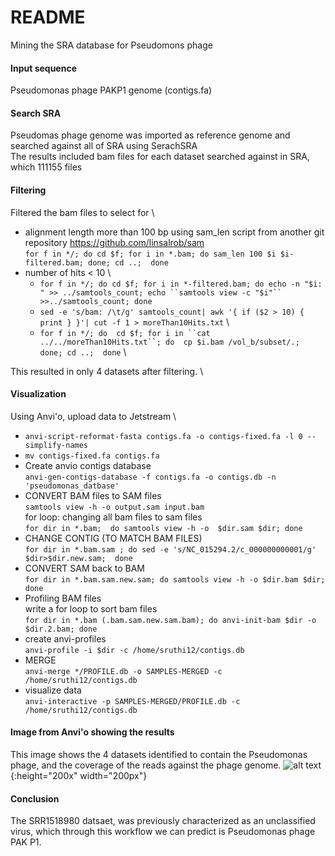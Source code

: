 # README 
Mining the SRA database for Pseudomons phage 

#### Input sequence
Pseudomonas phage PAKP1 genome (contigs.fa)

#### Search SRA 
Pseudomas phage genome was imported as reference genome and searched against all of SRA using SerachSRA \
The results included bam files for each dataset searched against in SRA, which 111155 files  

#### Filtering  
Filtered the bam files to select for \ 
- alignment length more than 100 bp using sam_len script from another git repository https://github.com/linsalrob/sam \
  `for f in */; do cd $f; for i in *.bam; do sam_len 100 $i $i-filtered.bam; done; cd ..;  done ` 
 - number of hits < 10 \
    - `for f in */; do cd $f; for i in *-filtered.bam; do echo -n "$i: " >> ../samtools_count; echo ``samtools view -c "$i"`` >>../samtools_count; done` 
    - `sed -e 's/bam: /\t/g' samtools_count| awk '{ if ($2 > 10) { print } }'| cut -f 1 > moreThan10Hits.txt` \
    - `for f in */; do  cd $f; for i in ``cat ../../moreThan10Hits.txt``; do  cp $i.bam /vol_b/subset/.; done; cd ..;  done` \
  
This resulted in only 4 datasets after filtering. \

#### Visualization 
Using Anvi'o, upload data to Jetstream \ 

- `anvi-script-reformat-fasta contigs.fa -o contigs-fixed.fa -l 0 --simplify-names`
- `mv contigs-fixed.fa contigs.fa` 
- Create anvio contigs database \
  `anvi-gen-contigs-database -f contigs.fa -o contigs.db -n 'pseudomonas_datbase'`
- CONVERT BAM files to SAM files \
  `samtools view -h -o output.sam input.bam` \
  for loop: changing all bam files to sam files \
  `for dir in *.bam;  do samtools view -h -o  $dir.sam $dir; done` 
- CHANGE CONTIG (TO MATCH BAM FILES) \
  `for dir in *.bam.sam ; do sed -e 's/NC_015294.2/c_000000000001/g' $dir>$dir.new.sam;  done` 
- CONVERT SAM back to BAM \
  `for dir in *.bam.sam.new.sam; do samtools view -h -o $dir.bam $dir; done`
- Profiling BAM files \
  write a for loop to sort bam files \
  `for dir in *.bam (.bam.sam.new.sam.bam); do anvi-init-bam $dir -o $dir.2.bam; done` 
- create anvi-profiles \
`anvi-profile -i $dir -c /home/sruthi12/contigs.db `
- MERGE \
`anvi-merge */PROFILE.db -o SAMPLES-MERGED -c /home/sruthi12/contigs.db`
- visualize data \
  `anvi-interactive -p SAMPLES-MERGED/PROFILE.db -c /home/sruthi12/contigs.db`
 
#### Image from Anvi'o showing the results 
This image shows the 4 datasets identified to contain the Pseudomonas phage, and the coverage of the reads against the phage genome. 
![alt text]("https://github.com/NCGAS/CEWiT-REU-Identifying-datasets-in-SRA-using-Jetstream/blob/master/Pseudomonas-phage/pseudomas%20phage.png"){:height="200x" width="200px"}

#### Conclusion
The SRR1518980 datsaet, was previously characterized as an unclassified virus, which through this workflow we can predict is Pseudomonas phage PAK P1. 



